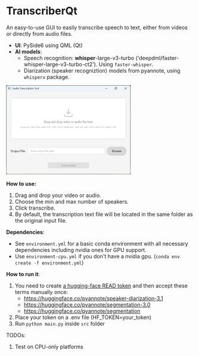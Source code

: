 # TranscriberQt

An easy-to-use GUI to easily transcribe speech to text, either from videos or directly from audio files.

- **UI**: PySide6 using QML (Qt)
- **AI models**:
	- Speech recognition: **whisper**-large-v3-turbo ('deepdml/faster-whisper-large-v3-turbo-ct2'). Using `faster-whisper`.
	- Diarization (speaker recogniztion) models from pyannote, using `whisperx` package.

<img src="docs/screenshot-windows.png" width="334">

**How to use:**
1. Drag and drop your video or audio.
2. Choose the min and max number of speakers.
3. Click transcribe.
4. By default, the transcription text file will be located in the same folder as the original input file.

**Dependencies**:
- See `environment.yml` for a basic conda environment with all necessary dependencies including nvidia ones for GPU support.
- Use `environment-cpu.yml` if you don't have a nvidia gpu.
(`conda env create -f environment.yml`)

**How to run it**:
1. You need to create [a hugging-face READ token](https://huggingface.co/settings/tokens) and then accept these terms manually once:
	- https://huggingface.co/pyannote/speaker-diarization-3.1
	- https://huggingface.co/pyannote/segmentation-3.0
	- https://huggingface.co/pyannote/segmentation
2. Place your token on a .env file (HF_TOKEN=your_token)
3. Run `python main.py` inside `src` folder

TODOs:
1. Test on CPU-only platforms

